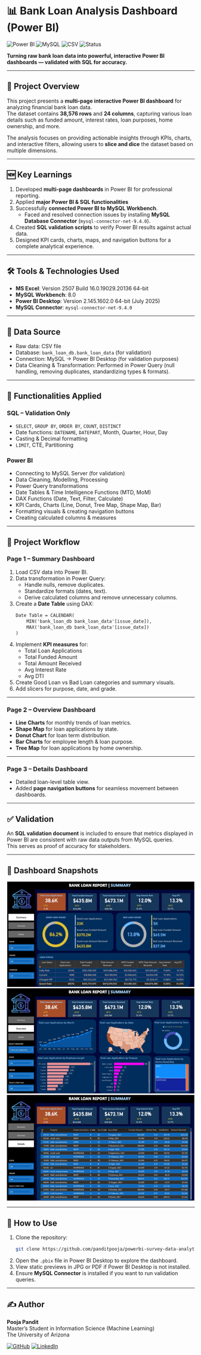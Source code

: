 # 📊 Bank Loan Analysis Dashboard (Power BI)

![Power BI](https://img.shields.io/badge/Power%20BI-Interactive%20Dashboard-yellow?logo=power-bi&logoColor=white)
![MySQL](https://img.shields.io/badge/MySQL-Validation-blue?logo=mysql&logoColor=white)
![CSV](https://img.shields.io/badge/CSV-Data-green?logo=microsoft-excel&logoColor=white)
![Status](https://img.shields.io/badge/Status-Completed-brightgreen)

**Turning raw bank loan data into powerful, interactive Power BI dashboards — validated with SQL for accuracy.**

---

## 📌 Project Overview
This project presents a **multi-page interactive Power BI dashboard** for analyzing financial bank loan data.  
The dataset contains **38,576 rows** and **24 columns**, capturing various loan details such as funded amount, interest rates, loan purposes, home ownership, and more.  

The analysis focuses on providing actionable insights through KPIs, charts, and interactive filters, allowing users to **slice and dice** the dataset based on multiple dimensions.

---

## 🆕 Key Learnings
1. Developed **multi-page dashboards** in Power BI for professional reporting.
2. Applied **major Power BI & SQL functionalities** 
3. Successfully **connected Power BI to MySQL Workbench**.
   - Faced and resolved connection issues by installing **MySQL Database Connector** (`mysql-connector-net-9.4.0`).
4. Created **SQL validation scripts** to verify Power BI results against actual data.
5. Designed KPI cards, charts, maps, and navigation buttons for a complete analytical experience.

---

## 🛠 Tools & Technologies Used
- **MS Excel**: Version 2507 Build 16.0.19029.20136 64-bit  
- **MySQL Workbench**: 8.0  
- **Power BI Desktop**: Version 2.145.1602.0 64-bit (July 2025)  
- **MySQL Connector**: `mysql-connector-net-9.4.0`  

---

## 📂 Data Source
- Raw data: CSV file  
- Database: `bank_loan_db.bank_loan_data` (for validation)  
- Connection: MySQL → Power BI Desktop (for validation purposes)  
- Data Cleaning & Transformation: Performed in Power Query (null handling, removing duplicates, standardizing types & formats).

---

## 🧩 Functionalities Applied

### **SQL – Validation Only**
- `SELECT`, `GROUP BY`, `ORDER BY`, `COUNT`, `DISTINCT`  
- Date functions: `DATENAME`, `DATEPART`, Month, Quarter, Hour, Day  
- Casting & Decimal formatting  
- `LIMIT`, CTE, Partitioning  

### **Power BI**
- Connecting to MySQL Server (for validation)  
- Data Cleaning, Modelling, Processing  
- Power Query transformations  
- Date Tables & Time Intelligence Functions (MTD, MoM)  
- DAX Functions (Date, Text, Filter, Calculate)  
- KPI Cards, Charts (Line, Donut, Tree Map, Shape Map, Bar)  
- Formatting visuals & creating navigation buttons  
- Creating calculated columns & measures  

---

## 📜 Project Workflow

### **Page 1 – Summary Dashboard**
1. Load CSV data into Power BI.
2. Data transformation in Power Query:
   - Handle nulls, remove duplicates.
   - Standardize formats (dates, text).
   - Derive calculated columns and remove unnecessary columns.
3. Create a **Date Table** using DAX:
   ```DAX
   Date Table = CALENDAR(
       MIN('bank_loan_db bank_loan_data'[issue_date]),
       MAX('bank_loan_db bank_loan_data'[issue_date])
   )
   ```
4. Implement **KPI measures** for:
   - Total Loan Applications
   - Total Funded Amount
   - Total Amount Received
   - Avg Interest Rate
   - Avg DTI
5. Create Good Loan vs Bad Loan categories and summary visuals.
6. Add slicers for purpose, date, and grade.

---

### **Page 2 – Overview Dashboard**
- **Line Charts** for monthly trends of loan metrics.
- **Shape Map** for loan applications by state.
- **Donut Chart** for loan term distribution.
- **Bar Charts** for employee length & loan purpose.
- **Tree Map** for loan applications by home ownership.

---

### **Page 3 – Details Dashboard**
- Detailed loan-level table view.
- Added **page navigation buttons** for seamless movement between dashboards.

---

## ✅ Validation
An **SQL validation document** is included to ensure that metrics displayed in Power BI are consistent with raw data outputs from MySQL queries.  
This serves as proof of accuracy for stakeholders.

---

## 📸 Dashboard Snapshots
![Summary Page](images/Dashboard%20Page%201.jpeg)  
![Overview Page](images/Dashboard%20Page%202.jpeg)  
![Details Page](images/Dashboard%20Page%203.jpeg)  

---

## 🚀 How to Use
1. Clone the repository:
   ```bash
   git clone https://github.com/panditpooja/powerbi-survey-data-analytics.git
   ```
2. Open the `.pbix` file in Power BI Desktop to explore the dashboard.  
3. View static previews in JPG or PDF if Power BI Desktop is not installed.  
3. Ensure **MySQL Connector** is installed if you want to run validation queries.

---

## ✍️ Author
**Pooja Pandit**  
Master’s Student in Information Science (Machine Learning)  
The University of Arizona  

[![GitHub](https://img.shields.io/badge/GitHub-panditpooja-black?logo=github)](https://github.com/panditpooja)
[![LinkedIn](https://img.shields.io/badge/LinkedIn-pooja--pandit-blue?logo=linkedin)](https://www.linkedin.com/in/pooja-pandit-177978135/)

